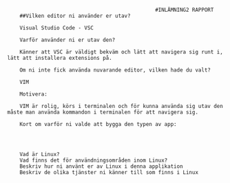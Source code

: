                                                     #INLÄMNING2 RAPPORT
        ##Vilken editor ni använder er utav?
        
        Visual Studio Code - VSC

        Varför använder ni er utav den?

        Känner att VSC är väldigt bekväm och lätt att navigera sig runt i, lätt att installera extensions på.

        Om ni inte fick använda nuvarande editor, vilken hade du valt?

        VIM

        Motivera:

        VIM är rolig, körs i terminalen och för kunna använda sig utav den måste man använda kommandon i terminalen för att navigera sig.

        Kort om varför ni valde att bygga den typen av app:




        Vad är Linux?
        Vad finns det för användningsområden inom Linux?
        Beskriv hur ni använt er av Linux i denna applikation
        Beskriv de olika tjänster ni känner till som finns i Linux
